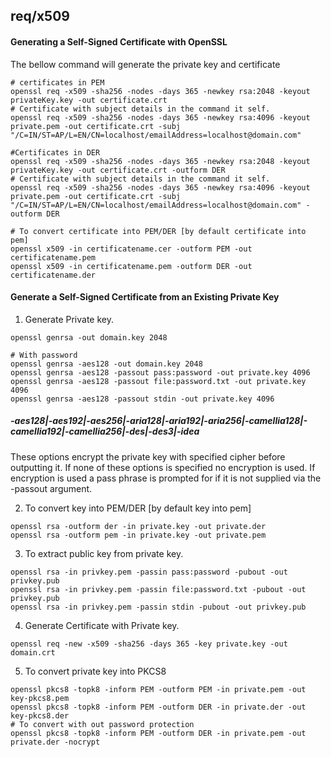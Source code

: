 req/x509
-----

#### Generating a Self-Signed Certificate with OpenSSL
The bellow command will generate the private key and certificate
```shell
# certificates in PEM
openssl req -x509 -sha256 -nodes -days 365 -newkey rsa:2048 -keyout privateKey.key -out certificate.crt
# Certificate with subject details in the command it self.
openssl req -x509 -sha256 -nodes -days 365 -newkey rsa:4096 -keyout private.pem -out certificate.crt -subj "/C=IN/ST=AP/L=EN/CN=localhost/emailAddress=localhost@domain.com"

#Certificates in DER
openssl req -x509 -sha256 -nodes -days 365 -newkey rsa:2048 -keyout privateKey.key -out certificate.crt -outform DER
# Certificate with subject details in the command it self.
openssl req -x509 -sha256 -nodes -days 365 -newkey rsa:4096 -keyout private.pem -out certificate.crt -subj "/C=IN/ST=AP/L=EN/CN=localhost/emailAddress=localhost@domain.com" -outform DER

# To convert certificate into PEM/DER [by default certificate into pem]
openssl x509 -in certificatename.cer -outform PEM -out certificatename.pem
openssl x509 -in certificatename.pem -outform DER -out certificatename.der
```

#### Generate a Self-Signed Certificate from an Existing Private Key
1. Generate Private key.
```shell
openssl genrsa -out domain.key 2048

# With password
openssl genrsa -aes128 -out domain.key 2048
openssl genrsa -aes128 -passout pass:password -out private.key 4096
openssl genrsa -aes128 -passout file:password.txt -out private.key 4096
openssl genrsa -aes128 -passout stdin -out private.key 4096
```
##### -aes128|-aes192|-aes256|-aria128|-aria192|-aria256|-camellia128|-camellia192|-camellia256|-des|-des3|-idea
These options encrypt the private key with specified cipher before outputting it. 
If none of these options is specified no encryption is used. If encryption is used a pass phrase is prompted for if it is not supplied via the -passout argument.

2. To convert key into PEM/DER [by default key into pem]
```shell
openssl rsa -outform der -in private.key -out private.der
openssl rsa -outform pem -in private.key -out private.pem
```

3. To extract public key from private key.
```shell
openssl rsa -in privkey.pem -passin pass:password -pubout -out privkey.pub
openssl rsa -in privkey.pem -passin file:password.txt -pubout -out privkey.pub
openssl rsa -in privkey.pem -passin stdin -pubout -out privkey.pub
```

4. Generate Certificate with Private key.
```shell
openssl req -new -x509 -sha256 -days 365 -key private.key -out domain.crt
```

5. To convert private key into PKCS8 
```shell
openssl pkcs8 -topk8 -inform PEM -outform PEM -in private.pem -out key-pkcs8.pem
openssl pkcs8 -topk8 -inform PEM -outform DER -in private.der -out key-pkcs8.der
# To convert with out password protection
openssl pkcs8 -topk8 -inform PEM -outform DER -in private.pem -out private.der -nocrypt
```


